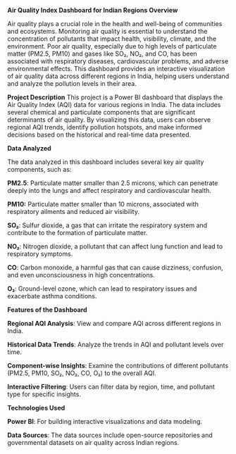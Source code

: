 **Air Quality Index Dashboard for Indian Regions Overview**

Air quality plays a crucial role in the health and well-being of communities and ecosystems. Monitoring air quality is essential to understand the concentration of pollutants that impact health, visibility, climate, and the environment. Poor air quality, especially due to high levels of particulate matter (PM2.5, PM10) and gases like SO₂, NO₂, and CO, has been associated with respiratory diseases, cardiovascular problems, and adverse environmental effects. This dashboard provides an interactive visualization of air quality data across different regions in India, helping users understand and analyze the pollution levels in their area. 


**Project Description** 
This project is a Power BI dashboard that displays the Air Quality Index (AQI) data for various regions in India. The data includes several chemical and particulate components that are significant determinants of air quality. By visualizing this data, users can observe regional AQI trends, identify pollution hotspots, and make informed decisions based on the historical and real-time data presented.

**Data Analyzed**

The data analyzed in this dashboard includes several key air quality components, such as:

**PM2.5**: Particulate matter smaller than 2.5 microns, which can penetrate deeply into the lungs and affect respiratory and cardiovascular health.

**PM10:** Particulate matter smaller than 10 microns, associated with respiratory ailments and reduced air visibility.

**SO₂**: Sulfur dioxide, a gas that can irritate the respiratory system and contribute to the formation of particulate matter.

**NO₂**: Nitrogen dioxide, a pollutant that can affect lung function and lead to respiratory symptoms.

**CO**: Carbon monoxide, a harmful gas that can cause dizziness, confusion, and even unconsciousness in high concentrations.

**O₃**: Ground-level ozone, which can lead to respiratory issues and exacerbate asthma conditions.

**Features of the Dashboard**

**Regional AQI Analysis**: View and compare AQI across different regions in India.

**Historical Data Trends**: Analyze the trends in AQI and pollutant levels over time.

**Component-wise Insights**: Examine the contributions of different pollutants (PM2.5, PM10, SO₂, NO₂, CO, O₃) to the overall AQI.

**Interactive Filtering**: Users can filter data by region, time, and pollutant type for specific insights.

**Technologies Used**

**Power BI**: For building interactive visualizations and data modeling.

**Data Sources**: The data sources include open-source repositories and governmental datasets on air quality across Indian regions.
